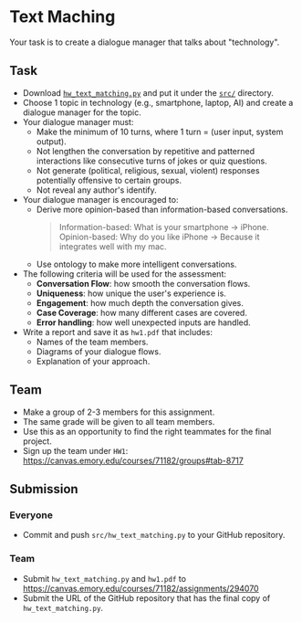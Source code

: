 # Text Maching

Your task is to create a dialogue manager that talks about "technology".


## Task

* Download [`hw_text_matching.py`](../src/hw/hw_text_matching.py) and put it under the [`src/`](../src) directory.
* Choose 1 topic in technology (e.g., smartphone, laptop, AI) and create a dialogue manager for the topic.
* Your dialogue manager must: 
    * Make the minimum of 10 turns, where 1 turn = (user input, system output).
    * Not lengthen the conversation by repetitive and patterned interactions like consecutive turns of jokes or quiz questions.
    * Not generate (political, religious, sexual, violent) responses potentially offensive to certain groups.
    * Not reveal any author's identify.
* Your dialogue manager is encouraged to:
    * Derive more opinion-based than information-based conversations.
      > Information-based: What is your smartphone &rarr; iPhone.<br>
        Opinion-based: Why do you like iPhone &rarr; Because it integrates well with my mac.
    * Use ontology to make more intelligent conversations.   
* The following criteria will be used for the assessment: 
    * **Conversation Flow**: how smooth the conversation flows.
    * **Uniqueness**: how unique the user's experience is.
    * **Engagement**: how much depth the conversation gives.
    * **Case Coverage**: how many different cases are covered.
    * **Error handling**: how well unexpected inputs are handled.
* Write a report and save it as `hw1.pdf` that includes:
    * Names of the team members.
    * Diagrams of your dialogue flows.
    * Explanation of your approach.


## Team

* Make a group of 2-3 members for this assignment.
* The same grade will be given to all team members.
* Use this as an opportunity to find the right teammates for the final project.
* Sign up the team under `HW1`: https://canvas.emory.edu/courses/71182/groups#tab-8717

## Submission

### Everyone

* Commit and push `src/hw_text_matching.py` to your GitHub repository.

### Team

* Submit `hw_text_matching.py` and `hw1.pdf` to https://canvas.emory.edu/courses/71182/assignments/294070
* Submit the URL of the GitHub repository that has the final copy of `hw_text_matching.py`. 






